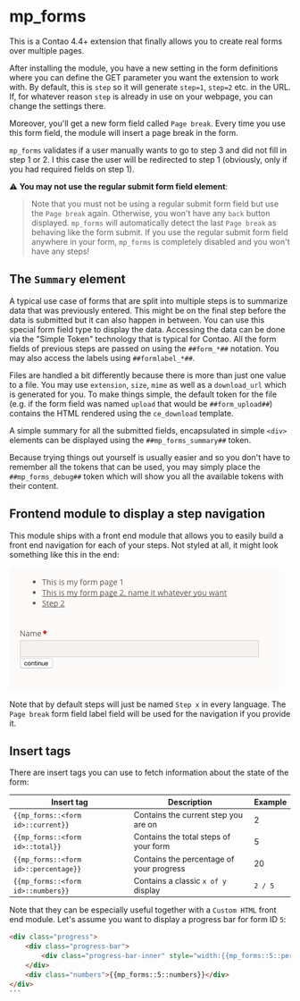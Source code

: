 # mp_forms

This is a Contao 4.4+ extension that finally allows you to create real forms over multiple pages.

After installing the module, you have a new setting in the form definitions where you can define the GET parameter
you want the extension to work with. By default, this is `step` so it will generate `step=1`, `step=2` etc. in the URL.
If, for whatever reason `step` is already in use on your webpage, you can change the settings there.

Moreover, you'll get a new form field called `Page break`. Every time you use this form field, the module will insert a
page break in the form.

`mp_forms` validates if a user manually wants to go to step 3 and did not fill in step 1 or 2. I this case the user will be redirected
to step 1 (obviously, only if you had required fields on step 1).

:warning: **You may not use the regular submit form field element**:
> Note that you must not be using a regular submit form field but use the `Page break` again. Otherwise, you
> won't have any `back` button displayed. `mp_forms` will automatically detect the last `Page break` as behaving like the form submit.
> If you use the regular submit form field anywhere in your form, `mp_forms` is completely disabled and you won't have
> any steps!

## The `Summary` element

A typical use case of forms that are split into multiple steps is to summarize data that was previously entered.
This might be on the final step before the data is submitted but it can also happen in between.
You can use this special form field type to display the data.
Accessing the data can be done via the "Simple Token" technology that is typical for Contao.
All the form fields of previous steps are passed on using the `##form_*##` notation.
You may also access the labels using `##formlabel_*##`.

Files are handled a bit differently because there is more than just one value to a file.
You may use `extension`, `size`, `mime` as well as a `download_url` which is generated for you.
To make things simple, the default token for the file (e.g. if the form field was named `upload` that would be `##form_upload##`)
contains the HTML rendered using the `ce_download` template.

A simple summary for all the submitted fields, encapsulated in simple `<div>` elements can be displayed using
the `##mp_forms_summary##` token.

Because trying things out yourself is usually easier and so you don't have to remember all the tokens that can be
used, you may simply place the `##mp_forms_debug##` token  which will show you all the available tokens with their
content.

## Frontend module to display a step navigation

This module ships with a front end module that allows you to easily build a front end navigation for
each of your steps.
Not styled at all, it might look something like this in the end:

![Example for step navigation](docs/navigation_example.png)

Note that by default steps will just be named `Step x` in every language. The `Page break` form field
label field will be used for the navigation if you provide it.
    
## Insert tags

There are insert tags you can use to fetch information about the state of the form:

| Insert tag  |  Description | Example  |
|---|---|---|
| `{{mp_forms::<form id>::current}}`  |  Contains the current step you are on | 2  |
| `{{mp_forms::<form id>::total}}`  |  Contains the total steps of your form | 5  |
| `{{mp_forms::<form id>::percentage}}`  |  Contains the percentage of your progress | 20  |
| `{{mp_forms::<form id>::numbers}}` | Contains a classic `x of y` display | `2 / 5`|

Note that they can be especially useful together with a `Custom HTML` front end module.
Let's assume you want to display a progress bar for form ID `5`:

````html
<div class="progress">
    <div class="progress-bar">
        <div class="progress-bar-inner" style="width:{{mp_forms::5::percentage}}%"></div>
    </div>
    <div class="numbers">{{mp_forms::5::numbers}}</div>
</div>
```
